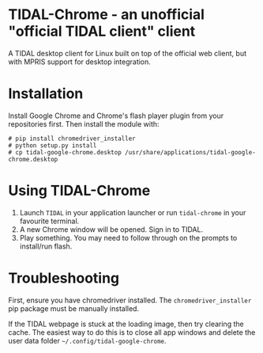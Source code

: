 # TIDAL-Chrome - an unofficial "official TIDAL client" client

A TIDAL desktop client for Linux built on top of the official web client, but with MPRIS support for desktop 
integration.

# Installation

Install Google Chrome and Chrome's flash player plugin from your repositories first. Then install the module with:

    # pip install chromedriver_installer 
    # python setup.py install
    # cp tidal-google-chrome.desktop /usr/share/applications/tidal-google-chrome.desktop

# Using TIDAL-Chrome

1. Launch `TIDAL` in your application launcher or run `tidal-chrome` in your favourite terminal.
2. A new Chrome window will be opened. Sign in to TIDAL.
3. Play something. You may need to follow through on the prompts to install/run flash.


# Troubleshooting

First, ensure you have chromedriver installed. The `chromedriver_installer` pip package must be manually installed. 

If the TIDAL webpage is stuck at the loading image, then try clearing the cache. The easiest way to do this is to 
close all app windows and delete the user data folder `~/.config/tidal-google-chrome`.
